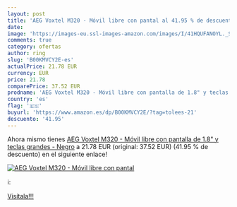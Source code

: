 ```yaml
---
layout: post
title: 'AEG Voxtel M320 - Móvil libre con pantal al 41.95 % de descuento'
date: 
image: 'https://images-eu.ssl-images-amazon.com/images/I/41HQUFANOYL._SL200_.jpg'
comments: true
category: ofertas
author: ring
slug: 'B00KMVCY2E-es'
actualPrice: 21.78 EUR
currency: EUR
price: 21.78
comparePrice: 37.52 EUR
prodname: 'AEG Voxtel M320 - Móvil libre con pantalla de 1.8" y teclas grandes - Negro'
country: 'es'
flag: '🇪🇸'
buyurl: 'https://www.amazon.es/dp/B00KMVCY2E/?tag=tolees-21'
descuento: '41.95'
---
```


Ahora mismo tienes [AEG Voxtel M320 - Móvil libre con pantalla de 1.8" y teclas grandes - Negro](https://www.amazon.es/dp/B00KMVCY2E/?tag=tolees-21) a 21.78 EUR (original: 37.52 EUR) (41.95 %  de descuento) en el siguiente enlace!

[![AEG Voxtel M320 - Móvil libre con pantal](https://images-eu.ssl-images-amazon.com/images/I/41HQUFANOYL._SL200_.jpg)](https://www.amazon.es/dp/B00KMVCY2E/?tag=tolees-21)

ℹ️:


[Visítala!!!](https://www.amazon.es/dp/B00KMVCY2E/?tag=tolees-21)
